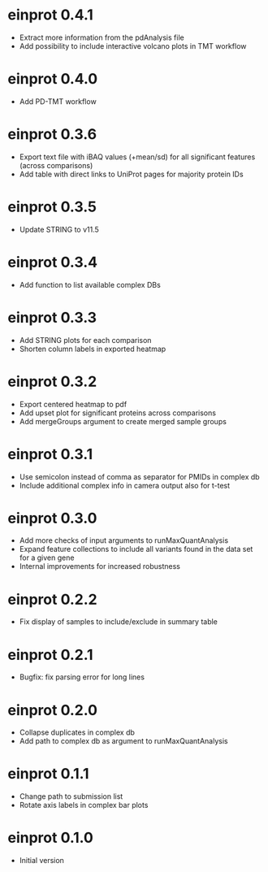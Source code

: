 # einprot 0.4.1

* Extract more information from the pdAnalysis file
* Add possibility to include interactive volcano plots in TMT workflow

# einprot 0.4.0

* Add PD-TMT workflow

# einprot 0.3.6

* Export text file with iBAQ values (+mean/sd) for all significant features (across comparisons)
* Add table with direct links to UniProt pages for majority protein IDs

# einprot 0.3.5

* Update STRING to v11.5

# einprot 0.3.4

* Add function to list available complex DBs

# einprot 0.3.3

* Add STRING plots for each comparison
* Shorten column labels in exported heatmap

# einprot 0.3.2

* Export centered heatmap to pdf
* Add upset plot for significant proteins across comparisons
* Add mergeGroups argument to create merged sample groups

# einprot 0.3.1

* Use semicolon instead of comma as separator for PMIDs in complex db
* Include additional complex info in camera output also for t-test

# einprot 0.3.0

* Add more checks of input arguments to runMaxQuantAnalysis
* Expand feature collections to include all variants found in the data set for a given gene
* Internal improvements for increased robustness

# einprot 0.2.2

* Fix display of samples to include/exclude in summary table

# einprot 0.2.1

* Bugfix: fix parsing error for long lines

# einprot 0.2.0

* Collapse duplicates in complex db
* Add path to complex db as argument to runMaxQuantAnalysis

# einprot 0.1.1

* Change path to submission list
* Rotate axis labels in complex bar plots

# einprot 0.1.0

* Initial version
